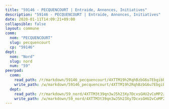 ```yaml
---
title: "59146 - PECQUENCOURT | Entraide, Annonces, Initiatives"
description: "59146 - PECQUENCOURT | Entraide, Annonces, Initiatives"
date: 2020-01-11T14:09:21+09:00
collapsible: false
layout: commune
comm:
  nom: "PECQUENCOURT"
  slug: pecquencourt
  cp: "59146"
dept:
  nom: "Nord"
  slug: nord
  num: "59"
peerpad:
  comm:
    read_path: /r/markdown/59146_pecquencourt/4XTTM19h2RqhBzbG6u7EbgibboMqXP6kUsKQ1rFKYYSL2K2rM
    write_path: /w/markdown/59146_pecquencourt/4XTTM19h2RqhBzbG6u7EbgibboMqXP6kUsKQ1rFKYYSL2K2rM-K3TgV8BQBiGd1z9LYcBXETek3FDu3LK3RnPs537Y1MnRFzKfDgQGg9mfangN9JUhZbxWB3gQjmpqcyt9rycCV1JrEKyuk5fwHLamM19QMDQXmosCJef5qcD9y69zHJRAhTsouheH
  dept:
    read_path: /r/markdown/59_nord/4XTTM3t39qn3wJ5h23Xy7DcxsGHU2vCoMP2z3iS4TUn3TrtdJ
    write_path: /w/markdown/59_nord/4XTTM3t39qn3wJ5h23Xy7DcxsGHU2vCoMP2z3iS4TUn3TrtdJ-K3TgTuZGkuZqXfr6fpmH7pGsMT6ndvZQMyRDze5QBt7XScLWHoBi246kLoDKpTH2Yo4f3AFSSJqGc2ozvNww7qPLqsDjpvahxCbQ6F5znbfjp6kVgaDcTYc9LyhwSfYuCevnvZUQ
---
```


